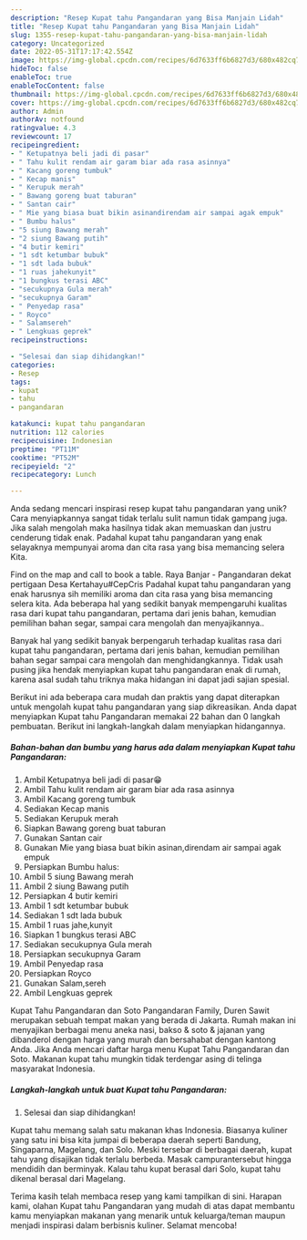 ```yaml
---
description: "Resep Kupat tahu Pangandaran yang Bisa Manjain Lidah"
title: "Resep Kupat tahu Pangandaran yang Bisa Manjain Lidah"
slug: 1355-resep-kupat-tahu-pangandaran-yang-bisa-manjain-lidah
category: Uncategorized
date: 2022-05-31T17:17:42.554Z
image: https://img-global.cpcdn.com/recipes/6d7633ff6b6827d3/680x482cq70/kupat-tahu-pangandaran-foto-resep-utama.jpg
hideToc: false
enableToc: true
enableTocContent: false
thumbnail: https://img-global.cpcdn.com/recipes/6d7633ff6b6827d3/680x482cq70/kupat-tahu-pangandaran-foto-resep-utama.jpg
cover: https://img-global.cpcdn.com/recipes/6d7633ff6b6827d3/680x482cq70/kupat-tahu-pangandaran-foto-resep-utama.jpg
author: Admin
authorAv: notfound
ratingvalue: 4.3
reviewcount: 17
recipeingredient:
- " Ketupatnya beli jadi di pasar"
- " Tahu kulit rendam air garam biar ada rasa asinnya"
- " Kacang goreng tumbuk"
- " Kecap manis"
- " Kerupuk merah"
- " Bawang goreng buat taburan"
- " Santan cair"
- " Mie yang biasa buat bikin asinandirendam air sampai agak empuk"
- " Bumbu halus"
- "5 siung Bawang merah"
- "2 siung Bawang putih"
- "4 butir kemiri"
- "1 sdt ketumbar bubuk"
- "1 sdt lada bubuk"
- "1 ruas jahekunyit"
- "1 bungkus terasi ABC"
- "secukupnya Gula merah"
- "secukupnya Garam"
- " Penyedap rasa"
- " Royco"
- " Salamsereh"
- " Lengkuas geprek"
recipeinstructions:

- "Selesai dan siap dihidangkan!"
categories:
- Resep
tags:
- kupat
- tahu
- pangandaran

katakunci: kupat tahu pangandaran 
nutrition: 112 calories
recipecuisine: Indonesian
preptime: "PT11M"
cooktime: "PT52M"
recipeyield: "2"
recipecategory: Lunch

---
```





Anda sedang mencari inspirasi resep kupat tahu pangandaran yang unik? Cara menyiapkannya sangat tidak terlalu sulit namun tidak gampang juga. Jika salah mengolah maka hasilnya tidak akan memuaskan dan justru cenderung tidak enak. Padahal kupat tahu pangandaran yang enak selayaknya mempunyai aroma dan cita rasa yang bisa memancing selera Kita.





Find on the map and call to book a table. Raya Banjar - Pangandaran dekat pertigaan Desa Kertahayu#CepCris Padahal kupat tahu pangandaran yang enak harusnya sih memiliki aroma dan cita rasa yang bisa memancing selera kita. Ada beberapa hal yang sedikit banyak mempengaruhi kualitas rasa dari kupat tahu pangandaran, pertama dari jenis bahan, kemudian pemilihan bahan segar, sampai cara mengolah dan menyajikannya..

Banyak hal yang sedikit banyak berpengaruh terhadap kualitas rasa dari kupat tahu pangandaran, pertama dari jenis bahan, kemudian pemilihan bahan segar sampai cara mengolah dan menghidangkannya. Tidak usah pusing jika hendak menyiapkan kupat tahu pangandaran enak di rumah, karena asal sudah tahu triknya maka hidangan ini dapat jadi sajian spesial.






Berikut ini ada beberapa cara mudah dan praktis yang dapat diterapkan untuk mengolah kupat tahu pangandaran yang siap dikreasikan. Anda dapat menyiapkan Kupat tahu Pangandaran memakai 22 bahan dan 0 langkah pembuatan. Berikut ini langkah-langkah dalam menyiapkan hidangannya.

<!--inarticleads1-->

##### Bahan-bahan dan bumbu yang harus ada dalam menyiapkan Kupat tahu Pangandaran:

1. Ambil  Ketupatnya beli jadi di pasar😁
1. Ambil  Tahu kulit rendam air garam biar ada rasa asinnya
1. Ambil  Kacang goreng tumbuk
1. Sediakan  Kecap manis
1. Sediakan  Kerupuk merah
1. Siapkan  Bawang goreng buat taburan
1. Gunakan  Santan cair
1. Gunakan  Mie yang biasa buat bikin asinan,direndam air sampai agak empuk
1. Persiapkan  Bumbu halus:
1. Ambil 5 siung Bawang merah
1. Ambil 2 siung Bawang putih
1. Persiapkan 4 butir kemiri
1. Ambil 1 sdt ketumbar bubuk
1. Sediakan 1 sdt lada bubuk
1. Ambil 1 ruas jahe,kunyit
1. Siapkan 1 bungkus terasi ABC
1. Sediakan secukupnya Gula merah
1. Persiapkan secukupnya Garam
1. Ambil  Penyedap rasa
1. Persiapkan  Royco
1. Gunakan  Salam,sereh
1. Ambil  Lengkuas geprek


Kupat Tahu Pangandaran dan Soto Pangandaran Family, Duren Sawit merupakan sebuah tempat makan yang berada di Jakarta. Rumah makan ini menyajikan berbagai menu aneka nasi, bakso &amp; soto &amp; jajanan yang dibanderol dengan harga yang murah dan bersahabat dengan kantong Anda. Jika Anda mencari daftar harga menu Kupat Tahu Pangandaran dan Soto. Makanan kupat tahu mungkin tidak terdengar asing di telinga masyarakat Indonesia. 

<!--inarticleads2-->

##### Langkah-langkah untuk buat Kupat tahu Pangandaran:


1. Selesai dan siap dihidangkan!

Kupat tahu memang salah satu makanan khas Indonesia. Biasanya kuliner yang satu ini bisa kita jumpai di beberapa daerah seperti Bandung, Singaparna, Magelang, dan Solo. Meski tersebar di berbagai daerah, kupat tahu yang disajikan tidak terlalu berbeda. Masak campurantersebut hingga mendidih dan berminyak. Kalau tahu kupat berasal dari Solo, kupat tahu dikenal berasal dari Magelang. 

Terima kasih telah membaca resep yang kami tampilkan di sini. Harapan kami, olahan Kupat tahu Pangandaran yang mudah di atas dapat membantu kamu menyiapkan makanan yang menarik untuk keluarga/teman maupun menjadi inspirasi dalam berbisnis kuliner. Selamat mencoba!
